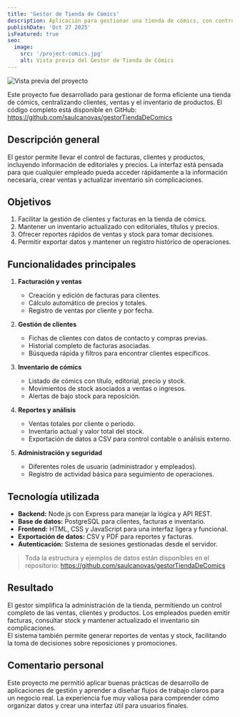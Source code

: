 ```yaml
---
title: 'Gestor de Tienda de Cómics'
description: Aplicación para gestionar una tienda de cómics, con control de facturas, clientes, inventario de cómics y precios, diseñada para simplificar la administración diaria.
publishDate: 'Oct 27 2025'
isFeatured: true
seo:
  image:
    src: '/project-comics.jpg'
    alt: Vista previa del Gestor de Tienda de Cómics
---
```


![Vista previa del proyecto](/comic.PNG)

Este proyecto fue desarrollado para gestionar de forma eficiente una tienda de cómics, centralizando clientes, ventas y el inventario de productos. El código completo está disponible en GitHub: https://github.com/saulcanovas/gestorTiendaDeComics

## Descripción general

El gestor permite llevar el control de facturas, clientes y productos, incluyendo información de editoriales y precios. La interfaz está pensada para que cualquier empleado pueda acceder rápidamente a la información necesaria, crear ventas y actualizar inventario sin complicaciones.

## Objetivos

1. Facilitar la gestión de clientes y facturas en la tienda de cómics.  
2. Mantener un inventario actualizado con editoriales, títulos y precios.  
3. Ofrecer reportes rápidos de ventas y stock para tomar decisiones.  
4. Permitir exportar datos y mantener un registro histórico de operaciones.

## Funcionalidades principales

1. **Facturación y ventas**
   - Creación y edición de facturas para clientes.  
   - Cálculo automático de precios y totales.  
   - Registro de ventas por cliente y por fecha.  

2. **Gestión de clientes**
   - Fichas de clientes con datos de contacto y compras previas.  
   - Historial completo de facturas asociadas.  
   - Búsqueda rápida y filtros para encontrar clientes específicos.  

3. **Inventario de cómics**
   - Listado de cómics con título, editorial, precio y stock.  
   - Movimientos de stock asociados a ventas o ingresos.  
   - Alertas de bajo stock para reposición.  

4. **Reportes y análisis**
   - Ventas totales por cliente o periodo.  
   - Inventario actual y valor total del stock.  
   - Exportación de datos a CSV para control contable o análisis externo.  

5. **Administración y seguridad**
   - Diferentes roles de usuario (administrador y empleados).  
   - Registro de actividad básica para seguimiento de operaciones.  

## Tecnología utilizada

- **Backend:** Node.js con Express para manejar la lógica y API REST.  
- **Base de datos:** PostgreSQL para clientes, facturas e inventario.  
- **Frontend:** HTML, CSS y JavaScript para una interfaz ligera y funcional.  
- **Exportación de datos:** CSV y PDF para reportes y facturas.  
- **Autenticación:** Sistema de sesiones gestionadas desde el servidor.  

> Toda la estructura y ejemplos de datos están disponibles en el repositorio: https://github.com/saulcanovas/gestorTiendaDeComics

## Resultado

El gestor simplifica la administración de la tienda, permitiendo un control completo de las ventas, clientes y productos. Los empleados pueden emitir facturas, consultar stock y mantener actualizado el inventario sin complicaciones.  
El sistema también permite generar reportes de ventas y stock, facilitando la toma de decisiones sobre reposiciones y promociones.

## Comentario personal

Este proyecto me permitió aplicar buenas prácticas de desarrollo de aplicaciones de gestión y aprender a diseñar flujos de trabajo claros para un negocio real. La experiencia fue muy valiosa para comprender cómo organizar datos y crear una interfaz útil para usuarios finales.
